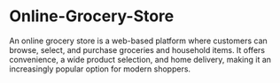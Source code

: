 # Online-Grocery-Store
An online grocery store is a web-based platform where customers can browse, select, and purchase groceries and household items. It offers convenience, a wide product selection, and home delivery, making it an increasingly popular option for modern shoppers.
